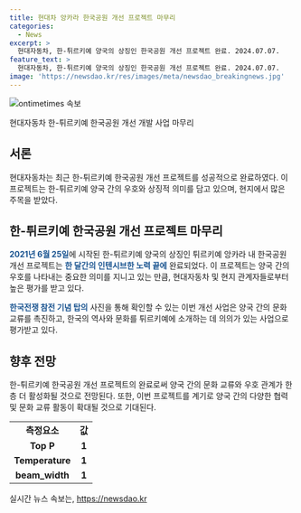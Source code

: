 ```yaml
---
title: 현대차 앙카라 한국공원 개선 프로젝트 마무리
categories:
  - News
excerpt: >
  현대자동차, 한-튀르키예 양국의 상징인 한국공원 개선 프로젝트 완료. 2024.07.07.
feature_text: >
  현대자동차, 한-튀르키예 양국의 상징인 한국공원 개선 프로젝트 완료. 2024.07.07.
image: 'https://newsdao.kr/res/images/meta/newsdao_breakingnews.jpg'
---
```


<p><img src="https://newsdao.kr/res/images/meta/newsdao_breakingnews.jpg" alt="ontimetimes 속보" /></p>

<p>현대자동차 한-튀르키예 한국공원 개선 개발 사업 마무리</p>

<h2 data-ke-size="size26">서론</h2>

<p data-ke-size="size16">현대자동차는 최근 한-튀르키예 한국공원 개선 프로젝트를 성공적으로 완료하였다. 이 프로젝트는 한-튀르키예 양국 간의 우호와 상징적 의미를 담고 있으며, 현지에서 많은 주목을 받았다.</p>

<h2 data-ke-size="size26">한-튀르키예 한국공원 개선 프로젝트 마무리</h2>

<p data-ke-size="size16"><b><span style="color: #1a5490;">2021년 6월 25일</span></b>에 시작된 한-튀르키예 양국의 상징인 튀르키예 앙카라 내 한국공원 개선 프로젝트는 <b><span style="color: #1a5490;">한 달간의 인텐시브한 노력 끝에</span></b> 완료되었다. 이 프로젝트는 양국 간의 우호를 나타내는 중요한 의미를 지니고 있는 만큼, 현대자동차 및 현지 관계자들로부터 높은 평가를 받고 있다.</p>

<p data-ke-size="size16"><b><span style="color: #1a5490;">한국전쟁 참전 기념 탑의</span></b> 사진을 통해 확인할 수 있는 이번 개선 사업은 양국 간의 문화 교류를 촉진하고, 한국의 역사와 문화를 튀르키예에 소개하는 데 의의가 있는 사업으로 평가받고 있다.</p>

<h2 data-ke-size="size26">향후 전망</h2>

<p data-ke-size="size16">한-튀르키예 한국공원 개선 프로젝트의 완료로써 양국 간의 문화 교류와 우호 관계가 한층 더 활성화될 것으로 전망된다. 또한, 이번 프로젝트를 계기로 양국 간의 다양한 협력 및 문화 교류 활동이 확대될 것으로 기대된다.</p>

<table>
  <tr>
    <td style="text-align: center; height: 17px;"><b>측정요소</b></td>
    <td style="text-align: center; height: 17px;"><b>값</b></td>
  </tr>
  <tr>
    <td style="text-align: center; height: 17px;"><b>Top P</b></td>
    <td style="text-align: center; height: 17px;"><b>1</b></td>
  </tr>
  <tr>
    <td style="text-align: center; height: 17px;"><b>Temperature</b></td>
    <td style="text-align: center; height: 17px;"><b>1</b></td>
  </tr>
  <tr>
    <td style="text-align: center; height: 17px;"><b>beam_width</b></td>
    <td style="text-align: center; height: 17px;"><b>1</b></td>
  </tr>
</table>
실시간 뉴스 속보는, <a href="https://newsdao.kr" rel="dofollow">https://newsdao.kr</a>


